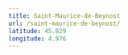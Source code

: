 ```yaml
---
title: Saint-Maurice-de-Beynost
url: /saint-maurice-de-beynost/
latitude: 45.829
longitude: 4.976
---
```

